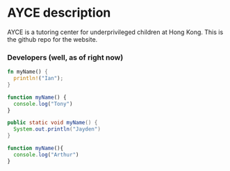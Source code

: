# AYCE description
AYCE is a tutoring center for underprivileged children at Hong Kong. This is the github repo for the website.


### Developers (well, as of right now) 
  ```Rust
  fn myName() {
    println!("Ian");
  }
  ```
  ```Javascript
  function myName() {
    console.log("Tony")
  }
  ```
  ```Java
  public static void myName() {
    System.out.println("Jayden")
  }
  ```
  ```Javascript
  function myName(){
    console.log("Arthur")
  }
  ```

